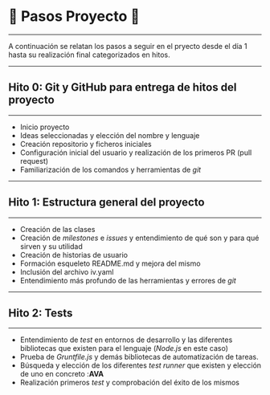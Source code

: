 
# :mans_shoe: Pasos Proyecto :mans_shoe:

---
A continuación se relatan los pasos a seguir en el pryecto desde el día 1 hasta su realización final categorizados en hitos.

***

## Hito 0: Git y GitHub para entrega de hitos del proyecto

---
- Inicio proyecto
- Ideas seleccionadas y elección del nombre y lenguaje
- Creación repositorio y ficheros iniciales
- Configuración inicial del usuario y realización de los primeros PR (pull request)
- Familiarización de los comandos y herramientas de *git*


***

## Hito 1: Estructura general del proyecto

---
- Creación de las clases
- Creación de *milestones* e *issues* y entendimiento de qué son y para qué sirven y su utilidad
- Creación de historias de usuario
- Formación esqueleto README.md y mejora del mismo
- Inclusión del archivo iv.yaml
- Entendimiento más profundo de las herramientas y errores de *git*



***

## Hito 2: Tests
---
- Entendimiento de *test* en entornos de desarrollo y las diferentes bibliotecas que existen para el lenguaje (*Node.js* en este caso)
- Prueba de *Gruntfile.js* y demás bibliotecas de automatización de tareas.
- Búsqueda y elección de los diferentes *test runner* que existen y elección de uno en concreto :**AVA**
- Realización primeros *test* y comprobación del éxito de los mismos



